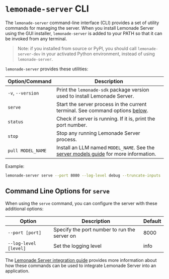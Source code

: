 # `lemonade-server` CLI

The `lemonade-server` command-line interface (CLI) provides a set of utility commands for managing the server. When you install Lemonade Server using the GUI installer, `lemonade-server` is added to your PATH so that it can be invoked from any terminal.

> Note: if you installed from source or PyPI, you should call `lemonade-server-dev` in your activated Python environment, instead of using `lemonade-server`.

`lemonade-server` provides these utilities:

| Option/Command      | Description                         |
|---------------------|-------------------------------------|
| `-v`, `--version`   | Print the `lemonade-sdk` package version used to install Lemonade Server. |
| `serve`             | Start the server process in the current terminal. See command options [below](#command-line-options-for-serve). |
| `status`            | Check if server is running. If it is, print the port number. |
| `stop`              | Stop any running Lemonade Server process. |
| `pull MODEL_NAME`   | Install an LLM named `MODEL_NAME`. See the [server models guide](../server_models.md) for more information. |

Example:

```bash
lemonade-server serve --port 8080 --log-level debug --truncate-inputs
```

## Command Line Options for `serve`

When using the `serve` command, you can configure the server with these additional options:

| Option                         | Description                         | Default |
|--------------------------------|-------------------------------------|---------|
| `--port [port]`                | Specify the port number to run the server on | 8000 |
| `--log-level [level]`          | Set the logging level               | info |

The [Lemonade Server integration guide](../server_integration.md) provides more information about how these commands can be used to integrate Lemonade Server into an application.

<!--Copyright (c) 2025 AMD-->